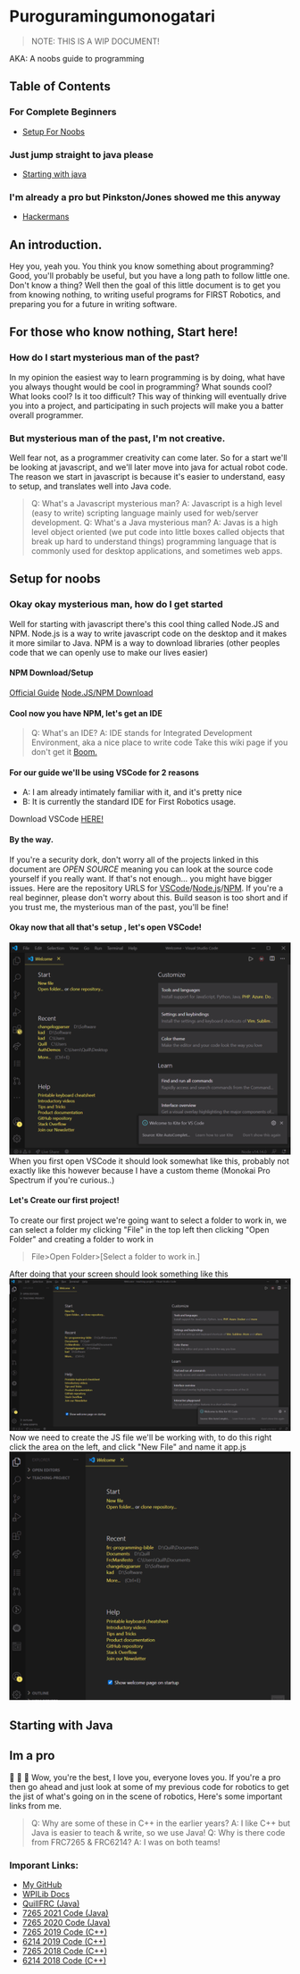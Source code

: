 #  Puroguramingumonogatari
>NOTE: THIS IS A WIP DOCUMENT!

AKA: A noobs guide to programming
## Table of Contents
### For Complete Beginners
- [Setup For Noobs](#setup-for-noobs)
### Just jump straight to java please
- [Starting with java](#starting-with-java)
### I'm already a pro but Pinkston/Jones  showed me this anyway
- [Hackermans](#im-a-pro)
## An introduction.
Hey you, yeah you. You think you know something about programming? Good, you'll probably be useful, but you have a long path to follow little one. Don't know a thing? Well then the goal of this little document is to get you from knowing nothing, to writing useful programs for FIRST Robotics, and preparing you for a future in writing software.
## For those who know nothing, Start here!
### How do I start mysterious man of the past?
In my opinion the easiest way to learn programming is by doing, what have you always thought would be cool in programming? What sounds cool? What looks cool? Is it too difficult? This way of thinking will eventually drive you into a project, and participating in such projects will make you a batter overall programmer.
### But mysterious man of the past, I'm not creative.
Well fear not, as a programmer creativity can come later. So for a start we'll be looking at javascript, and we'll later move into java for actual robot code. The reason we start in javascript is because it's easier to understand, easy to setup, and translates well into Java code.
>Q: What's a Javascript mysterious man?
>A: Javascript is a high level (easy to write) scripting language mainly used for web/server development.
>Q: What's a Java mysterious man?
>A: Javas is a high level object oriented (we put code into little boxes called objects that break up hard to understand things) programming language that is commonly used for desktop applications, and sometimes web apps.
## Setup for noobs
### Okay okay mysterious man, how do I get started 
Well for starting with javascript there's this cool thing called Node.JS and NPM. Node.js is a way to write javascript code on the desktop and it makes it more similar to Java. NPM is a way to download libraries (other peoples code that we can openly use to make our lives easier)
#### NPM Download/Setup
[Official Guide](https://docs.npmjs.com/downloading-and-installing-node-js-and-npm)
[Node.JS/NPM Download ](https://nodejs.org/en/download/)
#### Cool now you have NPM, let's get an IDE
> Q: What's an IDE?
> A: IDE stands for Integrated Development Environment, aka a nice place to write code
> Take this wiki page if you don't get it [Boom.](https://en.wikipedia.org/wiki/Integrated_development_environment)
#### For our guide we'll be using VSCode for 2 reasons
* A: I am already intimately familiar with it, and it's pretty nice
* B: It is currently the standard IDE for First Robotics usage.

Download VSCode [HERE!](https://code.visualstudio.com/)
#### By the way.
If you're a security dork, don't worry all of the projects linked in this document are *OPEN SOURCE* meaning you can look at the source code yourself if you really want. If that's not enough... you might have bigger issues. Here are the repository URLS for [VSCode](https://github.com/microsoft/vscode)/[Node.js](https://github.com/nodejs/node)/[NPM](https://github.com/npm/cli).
If you're a real beginner, please don't worry about this. Build season is too short and if you trust me, the mysterious man of the past, you'll be fine!
#### Okay now that all that's setup , let's open VSCode!
![](./resources/vscode.png)
When you first open VSCode it should look somewhat like this, probably not exactly like this however because I have a custom theme (Monokai Pro Spectrum if you're curious..)
#### Let's Create our first project!
To create our first project we're going want to select a folder to work in, we can select a folder my clicking "File" in the top left then clicking "Open Folder" and creating a folder to work in
> File>Open Folder>[Select a folder to work in.]

After doing that your screen should look something like this
![](./resources/vscode-open-folder.png)
Now we need to create the JS file we'll be working with, to do this right click the area on the left, and click "New File" and name it app.js
![](./resources/vscode-new-file.gif)
## Starting with Java
 
## Im a pro
:clap: :clap: :clap: 
Wow, you're the best, I love you, everyone loves you. If you're a pro then go ahead and just look at some of my previous code for robotics to get the jist of what's going on in the scene of robotics, Here's some important links from me.
>Q: Why are some of these in C++ in the earlier years?
>A: I like C++ but Java is easier to teach & write, so we use Java!
>Q: Why is there code from FRC7265 & FRC6214?
>A: I was on both teams!
### Imporant Links:
* [My GitHub](https://github.com/QuillDev)
* [WPILib Docs](https://docs.wpilib.org/en/stable/)
* [QuillFRC (Java)](https://github.com/QuillDev/QuillFRC)
* [7265 2021 Code (Java)](https://github.com/QuillDev/FRC-2021)
* [7265 2020 Code (Java)](https://github.com/QuillDev/FRC-2020-Code-Release)
* [7265 2019 Code (C++)](https://github.com/QuillDev/SkeleThor)
* [6214 2019 Code (C++)](https://github.com/6214frc/Wrench)
* [7265 2018 Code (C++)](https://github.com/QuillDev/FIRST-Power-UP-2018)
* [6214 2018 Code (C++)](https://github.com/6214frc/20186214)

